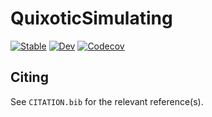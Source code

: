 # QuixoticSimulating

[![Stable](https://img.shields.io/badge/docs-stable-blue.svg)](https://BradenDKelly.github.io/QuixoticSimulating.jl/stable)
[![Dev](https://img.shields.io/badge/docs-dev-blue.svg)](https://BradenDKelly.github.io/QuixoticSimulating.jl/dev)
[![Codecov](https://codecov.io/gh/BradenDKelly/QuixoticSimulating.jl/branch/master/graph/badge.svg)](https://codecov.io/gh/BradenDKelly/QuixoticSimulating.jl)

## Citing

See `CITATION.bib` for the relevant reference(s).
